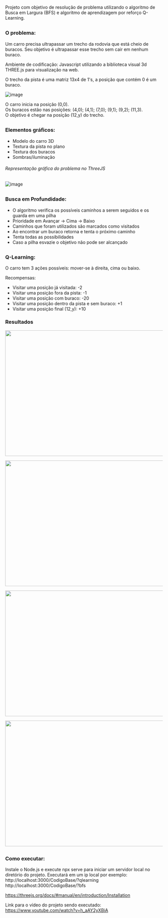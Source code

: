 Projeto com objetivo de resolução de problema utilizando o algoritmo de Busca em Largura (BFS) e algoritmo de aprendizagem por reforço Q-Learning.

##

<h3>O problema:</h3> Um carro precisa ultrapassar um trecho da rodovia que está cheio de buracos. Seu objetivo é ultrapassar esse trecho sem cair em nenhum buraco.

Ambiente de codificação: Javascript utilizando a biblioteca visual 3d THREE.js para visualização na web.

O trecho da pista é uma matriz 13x4 de 1's, a posição que contém 0 é um buraco.

![image](https://github.com/user-attachments/assets/5ea0ef29-4668-45cb-97a9-d2d7d9a813e0)

O carro inicia na posição (0,0). </br>
Os buracos estão nas posições: (4,0); (4,1); (7,0); (9,1); (9,2); (11,3). </br>
O objetivo é chegar na posição (12,y) do trecho. </br>

##

<h3>Elementos gráficos:</h3>

- Modelo do carro 3D
- Textura da pista no plano
- Textura dos buracos
- Sombras/iluminação
<h6>Representação gráfica do problema no ThreeJS</h6>

![image](https://github.com/user-attachments/assets/891d5074-0284-4cb5-bcd5-1d71b03b2482)

##

<h3>Busca em Profundidade:</h3>

- O algoritmo verifica os possíveis caminhos a serem seguidos e os guarda em uma pilha  </br>
- Prioridade em Avançar -> Cima -> Baixo  </br>
- Caminhos que foram utilizados são marcados como visitados  </br>
- Ao encontrar um buraco retorna e tenta o próximo caminho
- Tenta todas as possibilidades  </br>
- Caso a pilha esvazie o objetivo não pode ser alcançado  </br>

##

<h3>Q-Learning:</h3>

O carro tem 3 ações possíveis: mover-se à direita, cima ou baixo. </br>

Recompensas: </br>
- Visitar uma posição já visitada: -2
- Visitar uma posição fora da pista: -1
- Visitar uma posição com buraco: -20
- Visitar uma posição dentro da pista e sem buraco: +1
- Visitar uma posição final (12,y): +10

<h3>Resultados</h3>

<img src="https://github.com/user-attachments/assets/88de52a6-6ba3-4cb8-9652-96840c49c0f9" align="center" height="400" width="800" > </br>

<img src="https://github.com/user-attachments/assets/1ee659b8-dafe-4eda-923f-9ea287646f7c" align="center" height="400" width="800" > </br>

<img src="https://github.com/user-attachments/assets/9c5842df-17e8-4671-8370-c33400eae3fb" align="center" height="400" width="800" > </br>

<img src="https://github.com/user-attachments/assets/70f82b79-6885-428f-9cab-649436d1341b" align="center" height="400" width="800" > </br>


##

<h3>Como executar:</h3>

Instale o Node.js e execute npx serve para iniciar um servidor local no diretório do projeto.
Executará em um ip local por exemplo: </br>
http://localhost:3000/CodigoBase/?qlearning </br>
http://localhost:3000/CodigoBase/?bfs </br>

https://threejs.org/docs/#manual/en/introduction/Installation </br>

Link para o vídeo do projeto sendo executado: https://www.youtube.com/watch?v=h_aAY2yXBiA


